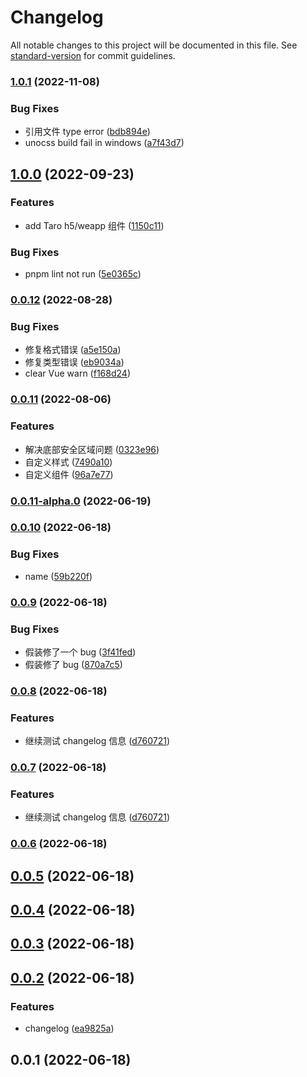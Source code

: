 # Changelog

All notable changes to this project will be documented in this file. See [standard-version](https://github.com/conventional-changelog/standard-version) for commit guidelines.

### [1.0.1](https://github.com/rzhAvenir/taro-vue3-template/compare/v1.0.0...v1.0.1) (2022-11-08)


### Bug Fixes

* 引用文件 type error ([bdb894e](https://github.com/rzhAvenir/taro-vue3-template/commit/bdb894ecd18b670de0312b498dc1cfff57f605ee))
* unocss build fail in windows ([a7f43d7](https://github.com/rzhAvenir/taro-vue3-template/commit/a7f43d7cb1c1741b910220c65f07768b511136d8))

## [1.0.0](https://github.com/rzhAvenir/taro-vue3-template/compare/v0.0.12...v1.0.0) (2022-09-23)

### Features

- add Taro h5/weapp 组件 ([1150c11](https://github.com/rzhAvenir/taro-vue3-template/commit/1150c11dcc2cd665012bccf4331e953f8d23e5c4))

### Bug Fixes

- pnpm lint not run ([5e0365c](https://github.com/rzhAvenir/taro-vue3-template/commit/5e0365c2c9926e72bba96194d228e920ea89df28))

### [0.0.12](https://github.com/rzhAvenir/taro-vue3-template/compare/v0.0.11...v0.0.12) (2022-08-28)

### Bug Fixes

- 修复格式错误 ([a5e150a](https://github.com/rzhAvenir/taro-vue3-template/commit/a5e150ac7ead4cf7ad7e4388418def3cc2018818))
- 修复类型错误 ([eb9034a](https://github.com/rzhAvenir/taro-vue3-template/commit/eb9034a9ec0be5772fb488ad6a3a0a24ca3de96f))
- clear Vue warn ([f168d24](https://github.com/rzhAvenir/taro-vue3-template/commit/f168d243fd2fcfc1f11e65eff250d5886a8fe5eb))

### [0.0.11](https://github.com/rzhAvenir/taro-vue3-template/compare/v0.0.11-alpha.0...v0.0.11) (2022-08-06)

### Features

- 解决底部安全区域问题 ([0323e96](https://github.com/rzhAvenir/taro-vue3-template/commit/0323e9603832c4618f2a24fe51ce92140c273991))
- 自定义样式 ([7490a10](https://github.com/rzhAvenir/taro-vue3-template/commit/7490a10fa8b7ab17ace11488d6fead1f61d4576e))
- 自定义组件 ([96a7e77](https://github.com/rzhAvenir/taro-vue3-template/commit/96a7e775f1047879b5ec4e3233b90dfb37838802))

### [0.0.11-alpha.0](https://github.com/rzhAvenir/taro-vue3-template/compare/v0.0.10...v0.0.11-alpha.0) (2022-06-19)

### [0.0.10](https://github.com/rzhAvenir/taro-vue3-template/compare/v0.0.9...v0.0.10) (2022-06-18)

### Bug Fixes

- name ([59b220f](https://github.com/rzhAvenir/taro-vue3-template/commit/59b220f02742ec0953614f7a6e0dd7bc6cd9fe9b))

### [0.0.9](https://github.com/rzhAvenir/taro-vue3-template/compare/v0.0.8...v0.0.9) (2022-06-18)

### Bug Fixes

- 假装修了一个 bug ([3f41fed](https://github.com/rzhAvenir/taro-vue3-template/commit/3f41fedaec9701e215c9946678d96c2835fe53a9))
- 假装修了 bug ([870a7c5](https://github.com/rzhAvenir/taro-vue3-template/commit/870a7c5582ee16469f1b2561fb88d08286feb5de))

### [0.0.8](https://github.com/rzhAvenir/taro-vue3-template/compare/v0.0.5...v0.0.8) (2022-06-18)

### Features

- 继续测试 changelog 信息 ([d760721](https://github.com/rzhAvenir/taro-vue3-template/commit/d7607218127e78ef21ae332afe4fbad8dcf7e1e0))

### [0.0.7](https://github.com/rzhAvenir/taro-vue3-template/compare/v0.0.5...v0.0.7) (2022-06-18)

### Features

- 继续测试 changelog 信息 ([d760721](https://github.com/rzhAvenir/taro-vue3-template/commit/d7607218127e78ef21ae332afe4fbad8dcf7e1e0))

### [0.0.6](https://github.com/rzhAvenir/taro-vue3-template/compare/v0.0.5...v0.0.6) (2022-06-18)

## [0.0.5](https://github.com/rzhAvenir/taro-vue3-template/compare/v0.0.4...v0.0.5) (2022-06-18)

## [0.0.4](https://github.com/rzhAvenir/taro-vue3-template/compare/v0.0.3...v0.0.4) (2022-06-18)

## [0.0.3](https://github.com/rzhAvenir/taro-vue3-template/compare/v0.0.2...v0.0.3) (2022-06-18)

## [0.0.2](https://github.com/rzhAvenir/taro-vue3-template/compare/v0.0.1...v0.0.2) (2022-06-18)

### Features

- changelog ([ea9825a](https://github.com/rzhAvenir/taro-vue3-template/commit/ea9825a5ef2e8bd3de17a7f0386aa62dafc92735))

## 0.0.1 (2022-06-18)
